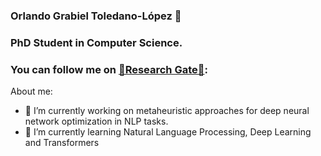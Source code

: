 ### Orlando Grabiel Toledano-López 👋

### PhD Student in Computer Science. 
### You can follow me on [🧪Research Gate🧪](https://www.researchgate.net/profile/Orlando-Toledano-Lopez-2): 

About me:

- 🔭 I’m currently working on metaheuristic approaches for deep neural network optimization in NLP tasks.
- 🌱 I’m currently learning Natural Language Processing, Deep Learning and Transformers


